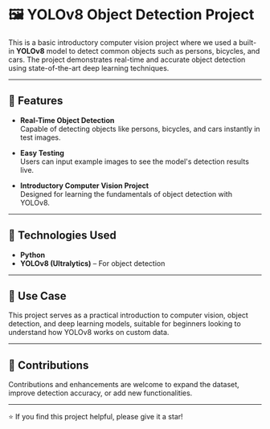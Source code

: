 # 🖼️ YOLOv8 Object Detection Project

This is a basic introductory computer vision project where we used a built-in **YOLOv8** model to detect common objects such as persons, bicycles, and cars. The project demonstrates real-time and accurate object detection using state-of-the-art deep learning techniques.

---

## 🚀 Features

- **Real-Time Object Detection**  
  Capable of detecting objects like persons, bicycles, and cars instantly in test images.

- **Easy Testing**  
  Users can input example images to see the model's detection results live.

- **Introductory Computer Vision Project**  
  Designed for learning the fundamentals of object detection with YOLOv8.

---

## 🧠 Technologies Used

- **Python**  
- **YOLOv8 (Ultralytics)** – For object detection   

---

## 📌 Use Case

This project serves as a practical introduction to computer vision, object detection, and deep learning models, suitable for beginners looking to understand how YOLOv8 works on custom data.

---

## 🤝 Contributions

Contributions and enhancements are welcome to expand the dataset, improve detection accuracy, or add new functionalities.

---

⭐ If you find this project helpful, please give it a star!
